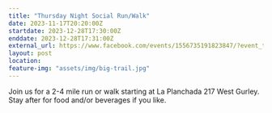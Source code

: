 ```yaml
---
title: "Thursday Night Social Run/Walk"
date: 2023-11-17T20:20:00Z
startdate: 2023-12-28T17:30:00Z
enddate: 2023-12-28T17:31:00Z
external_url: https://www.facebook.com/events/1556735191823847/?event_time_id=1556735205157179
layout: post
location: 
feature-img: "assets/img/big-trail.jpg"
---
```


Join us for a 2-4 mile run or walk starting at La Planchada 217 West Gurley. Stay after for food and/or beverages if you like. <br>
  <br>
  
